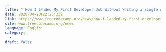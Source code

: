 ```yaml
---
title: " How I Landed My First Developer Job Without Writing a Single Application "
date: 2020-04-23T22:25:33Z
link: https://www.freecodecamp.org/news/how-i-landed-my-first-developer-job-without-an-application/?utm_medium=RSS&utm_source=news.12bit.vn
site: www.freecodecamp.org/news
language: English
category:
  -   
draft: false
---
```

